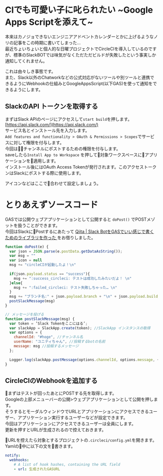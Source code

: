 # CIでも可愛い子に叱られたい ~Google Apps Scriptを添えて~

本来はカノジョできないエンジニアアドベントカレンダーとかに上げるようなノリの記事をこの時期に書いてしまった…  
最近ちょいちょいと個人的な日曜プロジェクトでCircleCIを導入しているのですが、標準のSlackBOTでは味気がなくただただビルドが失敗したという事実しか通知してくれません。  

これは由々しき事態です。  
また、Slack以外のChatworkなどの公式対応がないツールや別ツールと連携できるようにWebhookの仕組みとGoogleAppsScript(以下GAS)を使って通知をできるようにします。

## SlackのAPI トークンを取得する
まずはSlack APIのページにアクセスして```start build```を押します。  
[https://api.slack.com/](https://api.slack.com/)  
サービス名とインストール先を入力します。  
```Add features and functionality > OAuth & Permissions > Scopes```でサービスに対して権限を付与します。  
今回はチャンネルにポストするための権限を付与します。  
saveしたら```Install App to Workspace``` を押して対象ワークスペースにアプリケーションを適用します。  
インストール後にはOAuth Access Tokenが発行されます。このアクセストークンはSlackにポストする際に使用します。

アイコンなどはここで合わせて設定しましょう。

# とりあえずソースコード

GASでは公開ウェブアプリケーションとして公開すると ```doPost()``` でPOSTメゾットを扱うことができます。  
今回はSlackにPostするにあたって [Qiita | Slack BotをGASでいい感じで書くためのライブラリを作った
](https://qiita.com/soundTricker/items/43267609a870fc9c7453)をお借りしました。



```js
function doPost(e) {
  var json = JSON.parse(e.postData.getDataAsString());
  var msg = ""
  var icon = null
  msg += "circleCIが起動したよ！\n"
  
  if(json.payload.status == "success"){
    msg += ":success_circleci: テストは成功したみたいだよ！ \n"
  }else{
    msg += ":failed_circleci: テスト失敗しちゃった… \n"
  }
  msg += "ブランチ名:" + json.payload.branch + "\n" + json.payload.build_url
  postSlackMessage(msg)
}

// メッセージを投げる
function postSlackMessage(msg) {
  var token = ’Slack Tokenをここにはる’;
  var slackApp = SlackApp.create(token); //SlackApp インスタンスの取得
  var options = {
    channelId: "#hoge", //チャンネル名
    userName: "ユニティちゃん", //投稿するbotの名前
    message: msg //投稿するメッセージ
  };
 
  Logger.log(slackApp.postMessage(options.channelId, options.message, {username: options.userName, icon_url: options.icon_url}));
}


```

## CircleCIのWebhookを追加する
まずはテストが回ったあとにPOSTする先を取得します。  
Googleの上部メニューバーの公開>ウェブアプリケーションとして公開を押します。  
そうするとモーダルウィンドウでURLとアプリケーションにアクセスできるユーザー、アプリケーション実行するユーザーなどが設定できます。  
今回はアプリケーションにアクセスできるユーザーは全員にします。  
更新を押すとURLが生成されるので控えておきます。

URLを控えたら対象とするプロジェクトの```.circleci/config.yml```を開きます。  
Yamlの中に以下の文を書きます。  
```yml
notify:
  webhooks:
    # A list of hook hashes, containing the URL field
    - url: 生成されたGASURL
```